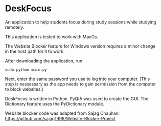 # DeskFocus
An application to help students focus during study sessions while studying remotely. 

This application is tested to work with MacOs. 

The Website Blocker feature for Windows version requires a minor change in the host path for it to work. 

After downloading the application, run

`sudo python main.py`

Next, enter the same password you use to log into your computer. 
(This step is nessassary as the app needs to gain permission from the computer to block websites.)

DeskFocus is written in Python. 
PyQt5 was used to create the GUI.
The Dictionary feature uses the PyDictionary module. 

Website blocker code was adapted from Sajag Chauhan:
https://github.com/sajag1999/Website-Blocker-Project
